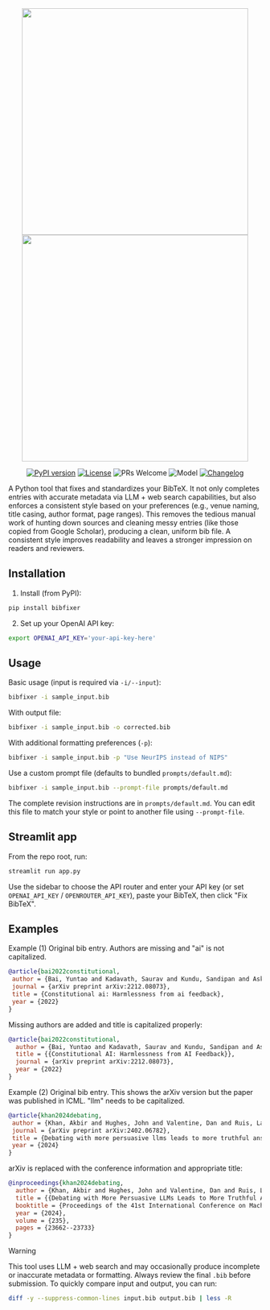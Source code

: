 <div align="center">
<img src="logo.png#gh-light-mode-only" alt="" width="450"><img src="logo.png#gh-dark-mode-only" alt="" width="450">

[![PyPI version](https://badge.fury.io/py/bibfixer.svg?update=20250929)](https://pypi.org/project/bibfixer/)
[![License](https://img.shields.io/badge/License-MIT-yellow.svg)](LICENSE)
![PRs Welcome](https://img.shields.io/badge/PRs-welcome-blue.svg)
![Model](https://img.shields.io/badge/Model-GPT--5--mini-purple?logo=openai&logoColor=white)
[![Changelog](https://img.shields.io/github/v/release/takashiishida/bibfixer?label=changelog)](https://github.com/takashiishida/bibfixer/releases)

</div>

A Python tool that fixes and standardizes your BibTeX. It not only completes entries with accurate metadata via LLM + web search capabilities, but also enforces a consistent style based on your preferences (e.g., venue naming, title casing, author format, page ranges). This removes the tedious manual work of hunting down sources and cleaning messy entries (like those copied from Google Scholar), producing a clean, uniform bib file. A consistent style improves readability and leaves a stronger impression on readers and reviewers.

## Installation

1. Install (from PyPI):

```bash
pip install bibfixer
```

2. Set up your OpenAI API key:

```bash
export OPENAI_API_KEY='your-api-key-here'
```

## Usage

Basic usage (input is required via `-i/--input`):

```bash
bibfixer -i sample_input.bib
```

With output file:

```bash
bibfixer -i sample_input.bib -o corrected.bib
```

With additional formatting preferences (`-p`):

```bash
bibfixer -i sample_input.bib -p "Use NeurIPS instead of NIPS"
```

Use a custom prompt file (defaults to bundled `prompts/default.md`):

```bash
bibfixer -i sample_input.bib --prompt-file prompts/default.md
```

The complete revision instructions are in `prompts/default.md`. You can edit this file to match your style or point to another file using `--prompt-file`.

## Streamlit app

From the repo root, run:

```bash
streamlit run app.py
```

Use the sidebar to choose the API router and enter your API key (or set `OPENAI_API_KEY` / `OPENROUTER_API_KEY`), paste your BibTeX, then click "Fix BibTeX".

## Examples

Example (1) Original bib entry. Authors are missing and "ai" is not capitalized.

```bib
@article{bai2022constitutional,
 author = {Bai, Yuntao and Kadavath, Saurav and Kundu, Sandipan and Askell, Amanda and Kernion, Jackson and Jones, Andy and Chen, Anna and Goldie, Anna and Mirhoseini, Azalia and McKinnon, Cameron and others},
 journal = {arXiv preprint arXiv:2212.08073},
 title = {Constitutional ai: Harmlessness from ai feedback},
 year = {2022}
}
```

Missing authors are added and title is capitalized properly:

```bib
@article{bai2022constitutional,
  author = {Bai, Yuntao and Kadavath, Saurav and Kundu, Sandipan and Askell, Amanda and Kernion, Jackson and Jones, Andy and Chen, Anna and Goldie, Anna and Mirhoseini, Azalia and McKinnon, Cameron and Chen, Carol and Olsson, Catherine and Olah, Christopher and Hernandez, Danny and Drain, Dawn and Ganguli, Deep and Li, Dustin and Tran-Johnson, Eli and Perez, Ethan and Kerr, Jamie and Mueller, Jared and Ladish, Jeffrey and Landau, Joshua and Ndousse, Kamal and Lukosuite, Kamile and Lovitt, Liane and Sellitto, Michael and Elhage, Nelson and Schiefer, Nicholas and Mercado, Noemi and DasSarma, Nova and Lasenby, Robert and Larson, Robin and Ringer, Sam and Johnston, Scott and Kravec, Shauna and El Showk, Sheer and Fort, Stanislav and Lanham, Tamera and Telleen-Lawton, Timothy and Conerly, Tom and Henighan, Tom and Hume, Tristan and Bowman, Samuel R. and Hatfield-Dodds, Zac and Mann, Ben and Amodei, Dario and Joseph, Nicholas and McCandlish, Sam and Brown, Tom and Kaplan, Jared},
  title = {{Constitutional AI: Harmlessness from AI Feedback}},
  journal = {arXiv preprint arXiv:2212.08073},
  year = {2022}
}
```

Example (2) Original bib entry. This shows the arXiv version but the paper was published in ICML. "llm" needs to be capitalized.

```bib
@article{khan2024debating,
 author = {Khan, Akbir and Hughes, John and Valentine, Dan and Ruis, Laura and Sachan, Kshitij and Radhakrishnan, Ansh and Grefenstette, Edward and Bowman, Samuel R and Rockt{\"a}schel, Tim and Perez, Ethan},
 journal = {arXiv preprint arXiv:2402.06782},
 title = {Debating with more persuasive llms leads to more truthful answers},
 year = {2024}
}
```

arXiv is replaced with the conference information and appropriate title:

```bib
@inproceedings{khan2024debating,
  author = {Khan, Akbir and Hughes, John and Valentine, Dan and Ruis, Laura and Sachan, Kshitij and Radhakrishnan, Ansh and Grefenstette, Edward and Bowman, Samuel R. and Rockt{\"a}schel, Tim and Perez, Ethan},
  title = {{Debating with More Persuasive LLMs Leads to More Truthful Answers}},
  booktitle = {Proceedings of the 41st International Conference on Machine Learning},
  year = {2024},
  volume = {235},
  pages = {23662--23733}
}
```

> [!WARNING]
> This tool uses LLM + web search and may occasionally produce incomplete or inaccurate metadata or formatting. Always review the final `.bib` before submission. To quickly compare input and output, you can run:
>
> ```bash
> diff -y --suppress-common-lines input.bib output.bib | less -R
> ```
